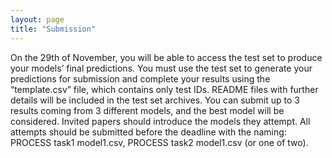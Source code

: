 ```yaml
---
layout: page
title: "Submission"
---
```


On the 29th of November, you will be able to access the test set to produce your models’ final predictions. You must use the test set to generate your predictions for submission and complete your results using the “template.csv” file, which contains only test IDs. README files with further details will be included in the test set archives. You can submit up to 3 results coming from 3 different models, and the best model will be considered. Invited papers should introduce the models they attempt. All attempts should be submitted before the deadline with the naming: PROCESS task1 model1.csv, PROCESS task2 model1.csv (or one of two).
